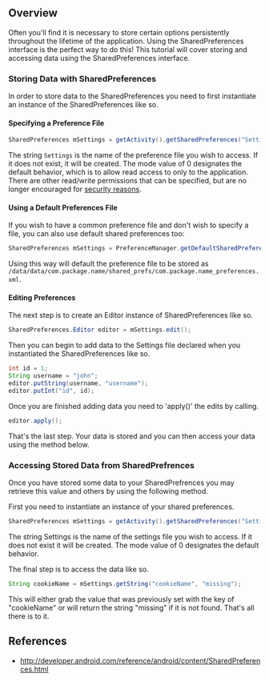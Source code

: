 ## Overview

Often you'll find it is necessary to store certain options persistently throughout the lifetime of the application. Using the SharedPreferences interface is the perfect way to do this! This tutorial will cover storing and accessing data using the SharedPreferences interface. 

### Storing Data with SharedPreferences

In order to store data to the SharedPreferences you need to first instantiate an instance of the SharedPreferences like so.

#### Specifying a Preference File

```java
SharedPreferences mSettings = getActivity().getSharedPreferences("Settings", Context.MODE_PRIVATE);
```

The string `Settings` is the name of the preference file you wish to access. If it does not exist, it will be created. The mode value of 0 designates the default behavior, which is to allow read access to only to the application.  There are other read/write permissions that can be specified, but are no longer encouraged for [security reasons](http://developer.android.com/reference/android/content/Context.html#MODE_WORLD_READABLE).

#### Using a Default Preferences File

If you wish to have a common preference file and don't wish to specify a file, you can also use default shared preferences too:

```java
SharedPreferences mSettings = PreferenceManager.getDefaultSharedPreferences(getActivity());
```

Using this way will default the preference file to be stored as `/data/data/com.package.name/shared_prefs/com.package.name_preferences.xml`. 

#### Editing Preferences

The next step is to create an Editor instance of SharedPreferences like so.

```java
SharedPreferences.Editor editor = mSettings.edit();
```

Then you can begin to add data to the Settings file declared when you instantiated the SharedPreferences like so.

```java
int id = 1;
String username = "john";
editor.putString(username, "username");
editor.putInt("id", id);
```

Once you are finished adding data you need to 'apply()' the edits by calling.

```java
editor.apply();
```

That's the last step. Your data is stored and you can then access your data using the method below.

### Accessing Stored Data from SharedPrefrences

Once you have stored some data to your SharedPrefrences you may retrieve this value and others by using the following method.

First you need to instantiate an instance of your shared preferences. 

```java
SharedPreferences mSettings = getActivity().getSharedPreferences("Settings", Context.MODE_PRIVATE);
```

The string Settings is the name of the settings file you wish to access. If it does not exist it will be created. The mode value of 0 designates the default behavior.

The final step is to access the data like so.

```java
String cookieName = mSettings.getString("cookieName", "missing");
```

This will either grab the value that was previously set with the key of "cookieName" or will return the string "missing" if it is not found. That's all there is to it.

## References

* <http://developer.android.com/reference/android/content/SharedPreferences.html>